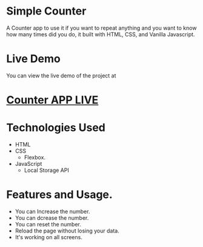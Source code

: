 ﻿# Simple Counter
A Counter app to use it if you want to repeat anything and you want to know how many times did you do, it built with HTML, CSS, and Vanilla Javascript.

# Live Demo
You can view the live demo of the project at 
# [Counter APP LIVE](https://hassan-ghorab.github.io/Simple-Counter-App/)

# Technologies Used
- HTML
- CSS
  * Flexbox. 
- JavaScript
  * Local Storage API

# Features and Usage.
- You can Increase the number.
- You can dcrease the number.
- You can reset the number.
- Reload the page without losing your data.
- It's working on all screens.

